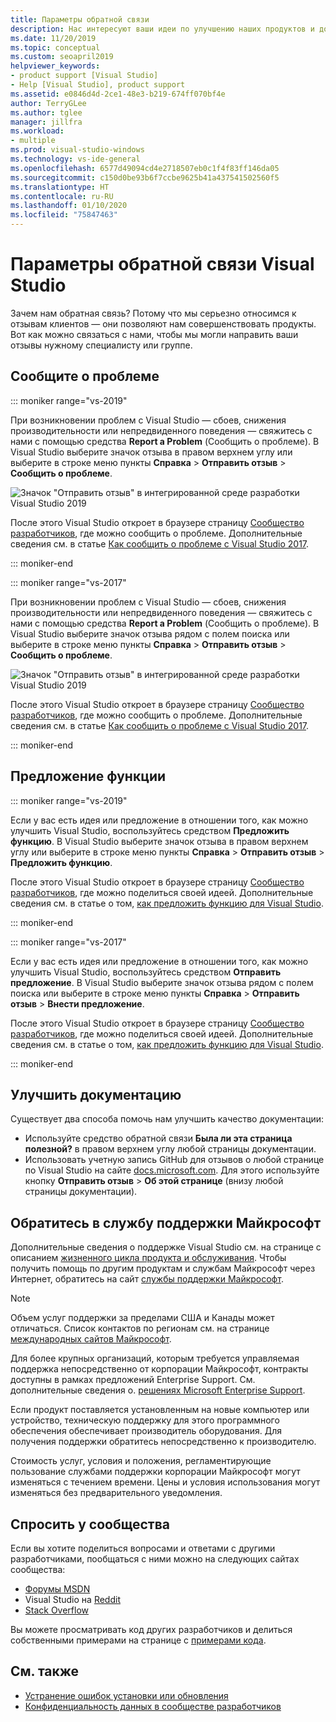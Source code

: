 ```yaml
---
title: Параметры обратной связи
description: Нас интересуют ваши идеи по улучшению наших продуктов и документации. Вот как можно их отправить.
ms.date: 11/20/2019
ms.topic: conceptual
ms.custom: seoapril2019
helpviewer_keywords:
- product support [Visual Studio]
- Help [Visual Studio], product support
ms.assetid: e0846d4d-2ce1-48e3-b219-674ff070bf4e
author: TerryGLee
ms.author: tglee
manager: jillfra
ms.workload:
- multiple
ms.prod: visual-studio-windows
ms.technology: vs-ide-general
ms.openlocfilehash: 6577d49094cd4e2718507eb0c1f4f83ff146da05
ms.sourcegitcommit: c150d0be93b6f7ccbe9625b41a437541502560f5
ms.translationtype: HT
ms.contentlocale: ru-RU
ms.lasthandoff: 01/10/2020
ms.locfileid: "75847463"
---
```

# <a name="visual-studio-feedback-options"></a>Параметры обратной связи Visual Studio

Зачем нам обратная связь? Потому что мы серьезно относимся к отзывам клиентов — они позволяют нам совершенствовать продукты. Вот как можно связаться с нами, чтобы мы могли направить ваши отзывы нужному специалисту или группе.

## <a name="report-a-problem"></a>Сообщите о проблеме

::: moniker range="vs-2019"

При возникновении проблем с Visual Studio &mdash; сбоев, снижения производительности или непредвиденного поведения &mdash; свяжитесь с нами с помощью средства **Report a Problem** (Сообщить о проблеме). В Visual Studio выберите значок отзыва в правом верхнем углу или выберите в строке меню пункты **Справка** > **Отправить отзыв** > **Сообщить о проблеме**.

![Значок "Отправить отзыв" в интегрированной среде разработки Visual Studio 2019](./media/vs-2019/send-feedback-icon.png)

После этого Visual Studio откроет в браузере страницу [Сообщество разработчиков](https://developercommunity.visualstudio.com), где можно сообщить о проблеме. Дополнительные сведения см. в статье [Как сообщить о проблеме с Visual Studio 2017](how-to-report-a-problem-with-visual-studio.md).

::: moniker-end

::: moniker range="vs-2017"

При возникновении проблем с Visual Studio &mdash; сбоев, снижения производительности или непредвиденного поведения &mdash; свяжитесь с нами с помощью средства **Report a Problem** (Сообщить о проблеме). В Visual Studio выберите значок отзыва рядом с полем поиска или выберите в строке меню пункты **Справка** > **Отправить отзыв** > **Сообщить о проблеме**.

![Значок "Отправить отзыв" в интегрированной среде разработки Visual Studio 2019](./media/send-feedback-icon.png)

После этого Visual Studio откроет в браузере страницу [Сообщество разработчиков](https://developercommunity.visualstudio.com), где можно сообщить о проблеме. Дополнительные сведения см. в статье [Как сообщить о проблеме с Visual Studio 2017](how-to-report-a-problem-with-visual-studio.md).

::: moniker-end

## <a name="suggest-a-feature"></a>Предложение функции

::: moniker range="vs-2019"

Если у вас есть идея или предложение в отношении того, как можно улучшить Visual Studio, воспользуйтесь средством **Предложить функцию**. В Visual Studio выберите значок отзыва в правом верхнем углу или выберите в строке меню пункты **Справка** > **Отправить отзыв** > **Предложить функцию**.

После этого Visual Studio откроет в браузере страницу [Сообщество разработчиков](https://developercommunity.visualstudio.com), где можно поделиться своей идеей. Дополнительные сведения см. в статье о том, [как предложить функцию для Visual Studio](suggest-a-feature.md).

::: moniker-end

::: moniker range="vs-2017"

Если у вас есть идея или предложение в отношении того, как можно улучшить Visual Studio, воспользуйтесь средством **Отправить предложение**. В Visual Studio выберите значок отзыва рядом с полем поиска или выберите в строке меню пункты **Справка** > **Отправить отзыв** > **Внести предложение**.

После этого Visual Studio откроет в браузере страницу [Сообщество разработчиков](https://developercommunity.visualstudio.com), где можно поделиться своей идеей. Дополнительные сведения см. в статье о том, [как предложить функцию для Visual Studio](suggest-a-feature.md).

::: moniker-end

## <a name="improve-the-documentation"></a>Улучшить документацию

Существует два способа помочь нам улучшить качество документации:

* Используйте средство обратной связи **Была ли эта страница полезной?** в правом верхнем углу любой страницы документации.
* Использовать учетную запись GitHub для отзывов о любой странице по Visual Studio на сайте [docs.microsoft.com](/visualstudio/). Для этого используйте кнопку **Отправить отзыв** > **Об этой странице** (внизу любой страницы документации).

## <a name="contact-microsoft-support"></a>Обратитесь в службу поддержки Майкрософт

Дополнительные сведения о поддержке Visual Studio см. на странице с описанием [жизненного цикла продукта и обслуживания](/visualstudio/releases/2019/servicing/). Чтобы получить помощь по другим продуктам и службам Майкрософт через Интернет, обратитесь на сайт [службы поддержки Майкрософт](https://support.microsoft.com/).

> [!NOTE]
> Объем услуг поддержки за пределами США и Канады может отличаться. Список контактов по регионам см. на странице [международных сайтов Майкрософт](https://www.microsoft.com/worldwide/).

Для более крупных организаций, которым требуется управляемая поддержка непосредственно от корпорации Майкрософт, контракты доступны в рамках предложений Enterprise Support. См. дополнительные сведения о. [решениях Microsoft Enterprise Support](https://www.microsoft.com/industry/services/support).

Если продукт поставляется установленным на новые компьютер или устройство, техническую поддержку для этого программного обеспечения обеспечивает производитель оборудования. Для получения поддержки обратитесь непосредственно к производителю.

Стоимость услуг, условия и положения, регламентирующие пользование службами поддержки корпорации Майкрософт могут изменяться с течением времени. Цены и условия использования могут изменяться без предварительного уведомления.

## <a name="ask-the-community"></a>Спросить у сообщества

Если вы хотите поделиться вопросами и ответами с другими разработчиками, пообщаться с ними можно на следующих сайтах сообщества:

* [Форумы MSDN](https://social.msdn.microsoft.com/Forums/home)
* Visual Studio на [Reddit](https://www.reddit.com/r/VisualStudio/)
* [Stack Overflow](https://stackoverflow.com/search?q=visual+studio+-code)

Вы можете просматривать код других разработчиков и делиться собственными примерами на странице с [примерами кода](/samples/browse/).

## <a name="see-also"></a>См. также

* [Устранение ошибок установки или обновления](../install/troubleshooting-installation-issues.md)
* [Конфиденциальность данных в сообществе разработчиков](developer-community-privacy.md)
